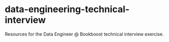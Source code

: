 # data-engineering-technical-interview
Resources for the Data Engineer @ Bookboost technical interview exercise.
